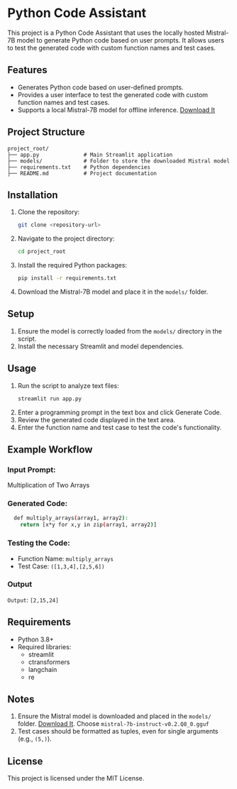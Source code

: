 # Python Code Assistant

This project is a Python Code Assistant that uses the locally hosted Mistral-7B model to generate Python code based on user prompts. It allows users to test the generated code with custom function names and test cases.

## Features

- Generates Python code based on user-defined prompts.
- Provides a user interface to test the generated code with custom function names and test cases.
- Supports a local Mistral-7B model for offline inference. [Download It](https://huggingface.co/TheBloke/Mistral-7B-Instruct-v0.2-GGUF/tree/main)

## Project Structure
```
project_root/
├── app.py              # Main Streamlit application
├── models/             # Folder to store the downloaded Mistral model
├── requirements.txt    # Python dependencies
├── README.md           # Project documentation
```

## Installation

1. Clone the repository:
   ```bash
   git clone <repository-url>
   ```
2. Navigate to the project directory:
   ```bash
   cd project_root
   ```
3. Install the required Python packages:
   ```bash
   pip install -r requirements.txt
   ```
4. Download the Mistral-7B model and place it in the `models/` folder.

## Setup

1. Ensure the model is correctly loaded from the `models/` directory in the script.
2. Install the necessary Streamlit and model dependencies.

## Usage

1. Run the script to analyze text files:
   ```bash
   streamlit run app.py
   ```
2. Enter a programming prompt in the text box and click Generate Code.
3. Review the generated code displayed in the text area.
4. Enter the function name and test case to test the code's functionality.

## Example Workflow

### Input Prompt:
Multiplication of Two Arrays    

### Generated Code:
```bash
  def multiply_arrays(array1, array2):
    return [x*y for x,y in zip(array1, array2)]
```

### Testing the Code:
- Function Name: `multiply_arrays`
- Test Case: `([1,3,4],[2,5,6])`

### Output
`Output`: `[2,15,24]`

## Requirements

- Python 3.8+
- Required libraries:
  - streamlit
  - ctransformers
  - langchain
  - re
 
## Notes

1. Ensure the Mistral model is downloaded and placed in the `models/` folder. [Download It](https://huggingface.co/TheBloke/Mistral-7B-Instruct-v0.2-GGUF/tree/main). Choose `mistral-7b-instruct-v0.2.Q8_0.gguf`
2. Test cases should be formatted as tuples, even for single arguments (e.g., `(5,)`).

## License

This project is licensed under the MIT License.
